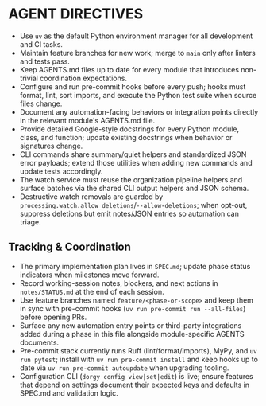 # AGENT DIRECTIVES

- Use `uv` as the default Python environment manager for all development and CI tasks.
- Maintain feature branches for new work; merge to `main` only after linters and tests pass.
- Keep AGENTS.md files up to date for every module that introduces non-trivial coordination expectations.
- Configure and run pre-commit hooks before every push; hooks must format, lint, sort imports, and execute the Python test suite when source files change.
- Document any automation-facing behaviors or integration points directly in the relevant module's AGENTS.md file.
- Provide detailed Google-style docstrings for every Python module, class, and function; update existing docstrings when behavior or signatures change.
- CLI commands share summary/quiet helpers and standardized JSON error payloads; extend those utilities when adding new commands and update tests accordingly.
- The watch service must reuse the organization pipeline helpers and surface batches via the shared CLI output helpers and JSON schema.
- Destructive watch removals are guarded by `processing.watch.allow_deletions`/`--allow-deletions`; when opt-out, suppress deletions but emit notes/JSON entries so automation can triage.

## Tracking & Coordination

- The primary implementation plan lives in `SPEC.md`; update phase status indicators when milestones move forward.
- Record working-session notes, blockers, and next actions in `notes/STATUS.md` at the end of each session.
- Use feature branches named `feature/<phase-or-scope>` and keep them in sync with pre-commit hooks (`uv run pre-commit run --all-files`) before opening PRs.
- Surface any new automation entry points or third-party integrations added during a phase in this file alongside module-specific AGENTS documents.
- Pre-commit stack currently runs Ruff (lint/format/imports), MyPy, and `uv run pytest`; install with `uv run pre-commit install` and keep hooks up to date via `uv run pre-commit autoupdate` when upgrading tooling.
- Configuration CLI (`dorgy config view|set|edit`) is live; ensure features that depend on settings document their expected keys and defaults in SPEC.md and validation logic.
